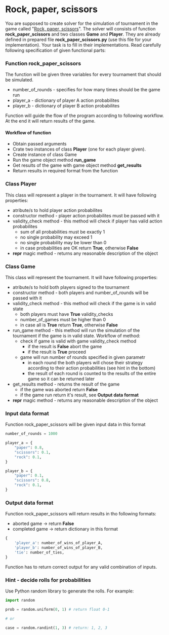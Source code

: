 # Rock, paper, scissors

You are supposed to create solver for the simulation of tournament in the game called "[Rock, paper, scissors](https://en.wikipedia.org/wiki/Rock_paper_scissors)". The solver will consists of function **rock_paper_scissors** and two classes **Game** and **Player**. They are already defined in prepared file **rock_paper_scissors.py** (use this file for your implementation). Your task is to fill in their implementations. Read carefully following specification of given functional parts:


### Function rock_paper_scissors

The function will be given three variables for every tournament that should be simulated.
* number_of_rounds - specifies for how many times should be the game run
* player_a - dictionary of player A action probabilites
* player_b - dictionary of player B action probabilites

Function will guide the flow of the program according to following workflow. At the end it will return results of the game.

#### Workflow of function
* Obtain passed arguments
* Crate two instances of class **Player** (one for each player given). 
* Create instance of class Game
* Run the game object method **run_game**
* Get results of the game with game object method **get_results** 
* Return results in required format from the function


### Class Player

This class will represent a player in the tournament. It will have following properties:
* atribute/s to hold player action probabilites
* constructor method - player action probabilites must be passed with it
* validity_check method - this method will check if player has valid action probabilites
    * sum of all probabilities must be exactly 1
    * no single probability may exceed 1
    * no single probability may be lower than 0
    * in case probabilities are OK return **True**, otherwise **False**
* __repr__ magic method - returns any reasonable description of the object


### Class Game

This class will represent the tournament. It will have following properties:
* atribute/s to hold both players signed to the tournament
* constructor method - both players and number_of_rounds will be passed with it
* validity_check method - this method will check if the game is in valid state
    * both players must have **True** validity_checks
    * number_of_games must be higher than 0
    * in case all is **True** return **True**, otherwise **False**
* run_game method - this method will run the simulation of the tournament if the game is in valid state. Workflow of method:
    * check if game is valid with game validity_check method
        * if the result is **False** abort the game
        * if the result is **True** proceed
    * game will run number of rounds specified in given parametr
        * in each round the both players will chose their strategy according to their action probabilities (see hint in the bottom)
        * the result of each round is counted to the results of the entire game so it can be returned later
* get_results method - returns the result of the game
    * if the game was aborted return **False**
    * if the game run return it's result, see **Output data format**
* __repr__ magic method - returns any reasonable description of the object


### Input data format

Function rock_paper_scissors will be given input data in this format
```Python
number_of_rounds = 1000

player_a = {
    "paper": 0.8,
    "scissors": 0.1,
    "rock": 0.1,
}

player_b = {
    "paper": 0.1,
    "scissors": 0.8,
    "rock": 0.1,
}
```


### Output data format

Function rock_paper_scissors will return results in tho following formats:
* aborted game -> return **False**
* completed game -> return dictionary in this format
```Python
{
    'player_a': number_of_wins_of_player_A,
    'player_b': number_of_wins_of_player_B,
    'tie': number_of_ties,
}
```

Function has to return correct output for any valid combination of inputs.

### Hint - decide rolls for probabilities

Use Python random library to generate the rolls. For example:

```Python
import random

prob = random.uniform(0, 1) # return float 0-1

# or

case = random.randint(1, 3) # return: 1, 2, 3
```
